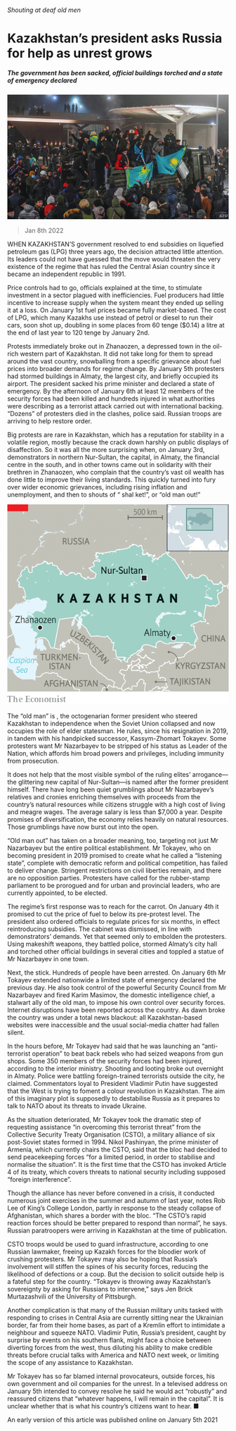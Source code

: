 ###### Shouting at deaf old men

# Kazakhstan’s president asks Russia for help as unrest grows 

##### The government has been sacked, official buildings torched and a state of emergency declared 

![image](images/20220108_asp004.jpg) 

> Jan 8th 2022 

WHEN KAZAKHSTAN’S government resolved to end subsidies on liquefied petroleum gas (LPG) three years ago, the decision attracted little attention. Its leaders could not have guessed that the move would threaten the very existence of the regime that has ruled the Central Asian country since it became an independent republic in 1991.

Price controls had to go, officials explained at the time, to stimulate investment in a sector plagued with inefficiencies. Fuel producers had little incentive to increase supply when the system meant they ended up selling it at a loss. On January 1st fuel prices became fully market-based. The cost of LPG, which many Kazakhs use instead of petrol or diesel to run their cars, soon shot up, doubling in some places from 60 tenge ($0.14) a litre at the end of last year to 120 tenge by January 2nd.


Protests immediately broke out in Zhanaozen, a depressed town in the oil-rich western part of Kazakhstan. It did not take long for them to spread around the vast country, snowballing from a specific grievance about fuel prices into broader demands for regime change. By January 5th protesters had stormed buildings in Almaty, the largest city, and briefly occupied its airport. The president sacked his prime minister and declared a state of emergency. By the afternoon of January 6th at least 12 members of the security forces had been killed and hundreds injured in what authorities were describing as a terrorist attack carried out with international backing. “Dozens” of protesters died in the clashes, police said. Russian troops are arriving to help restore order.

Big protests are rare in Kazakhstan, which has a reputation for stability in a volatile region, mostly because the  crack down harshly on public displays of disaffection. So it was all the more surprising when, on January 3rd, demonstrators in northern Nur-Sultan, the capital, in Almaty, the financial centre in the south, and in other towns came out in solidarity with their brethren in Zhanaozen, who complain that the country’s vast oil wealth has done little to improve their living standards. This quickly turned into fury over wider economic grievances, including rising inflation and unemployment, and then to shouts of “ shal ket!”, or “old man out!”

![image](images/20220108_asm996.png) 


The “old man” is , the octogenarian former president who steered Kazakhstan to independence when the Soviet Union collapsed and now occupies the role of elder statesman. He rules, since his resignation in 2019, in tandem with his handpicked successor, Kassym-Zhomart Tokayev. Some protesters want Mr Nazarbayev to be stripped of his status as Leader of the Nation, which affords him broad powers and privileges, including immunity from prosecution.

It does not help that the most visible symbol of the ruling elites’ arrogance—the glittering new capital of Nur-Sultan—is named after the former president himself. There have long been quiet grumblings about Mr Nazarbayev’s relatives and cronies enriching themselves with proceeds from the country’s natural resources while citizens struggle with a high cost of living and meagre wages. The average salary is less than $7,000 a year. Despite promises of diversification, the economy relies heavily on natural resources. Those grumblings have now burst out into the open.

“Old man out” has taken on a broader meaning, too, targeting not just Mr Nazarbayev but the entire political establishment. Mr Tokayev, who on becoming president in 2019 promised to create what he called a “listening state”, complete with democratic reform and political competition, has failed to deliver change. Stringent restrictions on civil liberties remain, and there are no opposition parties. Protesters have called for the rubber-stamp parliament to be prorogued and for urban and provincial leaders, who are currently appointed, to be elected.

The regime’s first response was to reach for the carrot. On January 4th it promised to cut the price of fuel to below its pre-protest level. The president also ordered officials to regulate prices for six months, in effect reintroducing subsidies. The cabinet was dismissed, in line with demonstrators’ demands. Yet that seemed only to embolden the protesters. Using makeshift weapons, they battled police, stormed Almaty’s city hall and torched other official buildings in several cities and toppled a statue of Mr Nazarbayev in one town.

Next, the stick. Hundreds of people have been arrested. On January 6th Mr Tokayev extended nationwide a limited state of emergency declared the previous day. He also took control of the powerful Security Council from Mr Nazarbayev and fired Karim Masimov, the domestic intelligence chief, a stalwart ally of the old man, to impose his own control over security forces. Internet disruptions have been reported across the country. As dawn broke the country was under a total news blackout: all Kazakhstan-based websites were inaccessible and the usual social-media chatter had fallen silent.

In the hours before, Mr Tokayev had said that he was launching an “anti-terrorist operation” to beat back rebels who had seized weapons from gun shops. Some 350 members of the security forces had been injured, according to the interior ministry. Shooting and looting broke out overnight in Almaty. Police were battling foreign-trained terrorists outside the city, he claimed. Commentators loyal to President Vladimir Putin have suggested that the West is trying to foment a colour revolution in Kazakhstan. The aim of this imaginary plot is supposedly to destabilise Russia as it prepares to talk to NATO about its threats to invade Ukraine.

As the situation deteriorated, Mr Tokayev took the dramatic step of requesting assistance “in overcoming this terrorist threat” from the Collective Security Treaty Organisation (CSTO), a military alliance of six post-Soviet states formed in 1994. Nikol Pashinyan, the prime minister of Armenia, which currently chairs the CSTO, said that the bloc had decided to send peacekeeping forces “for a limited period, in order to stabilise and normalise the situation”. It is the first time that the CSTO has invoked Article 4 of its treaty, which covers threats to national security including supposed “foreign interference”.

Though the alliance has never before convened in a crisis, it conducted numerous joint exercises in the summer and autumn of last year, notes Rob Lee of King’s College London, partly in response to the steady collapse of Afghanistan, which shares a border with the bloc. “The CSTO’s rapid reaction forces should be better prepared to respond than normal”, he says. Russian paratroopers were arriving in Kazakhstan at the time of publication.

CSTO troops would be used to guard infrastructure, according to one Russian lawmaker, freeing up Kazakh forces for the bloodier work of crushing protesters. Mr Tokayev may also be hoping that Russia’s involvement will stiffen the spines of his security forces, reducing the likelihood of defections or a coup. But the decision to solicit outside help is a fateful step for the country. “Tokayev is throwing away Kazakhstan’s sovereignty by asking for Russians to intervene,” says Jen Brick Murtazashvili of the University of Pittsburgh.

Another complication is that many of the Russian military units tasked with responding to crises in Central Asia are currently sitting near the Ukrainian border, far from their home bases, as part of a Kremlin effort to intimidate a neighbour and squeeze NATO. Vladimir Putin, Russia’s president, caught by surprise by events on his southern flank, might face a choice between diverting forces from the west, thus diluting his ability to make credible threats before crucial talks with America and NATO next week, or limiting the scope of any assistance to Kazakhstan.

Mr Tokayev has so far blamed internal provocateurs, outside forces, his own government and oil companies for the unrest. In a televised address on January 5th intended to convey resolve he said he would act “robustly” and reassured citizens that “whatever happens, I will remain in the capital”. It is unclear whether that is what his country’s citizens want to hear. ■

An early version of this article was published online on January 5th 2021

